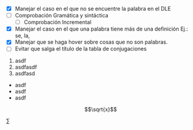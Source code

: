 - [x] Manejar el caso en el que no se encuentre la palabra en el DLE
- [ ] Comprobación Gramática y sintáctica
    - [ ] Comprobación Incremental
- [x] Manejar el caso en el que una palabra tiene más de una definición Ej.: se, la,
- [x] Manejar que se haga hover sobre cosas que no son palabras.
- [ ] Evitar que salga el título de la tabla de conjugaciones

1. asdf
2. asdfasdf
3. asdfasd 

- asdf
- asdf
- asdf


$$\sqrt{x}$$

$\sum$
